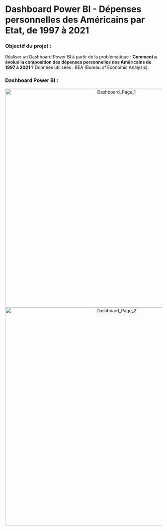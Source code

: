# Dashboard Power BI - Dépenses personnelles des Américains par Etat, de 1997 à 2021

### Objectif du projet : 
Réaliser un Dashboard Power BI à partir de la problématique : __Comment a évolué la composition des dépenses personnelles des Américains de 1997 à 2021 ?__
Données utilisées : BEA (Bureau of Economic Analysis).

### Dashboard Power BI :
<p align="center">
<img src="Dashboard_Page_1.jpeg" alt="Dashboard_Page_1" width="700"/>
<img src="Dashboard_Page_2.jpeg" alt="Dashboard_Page_2" width="700"/>

